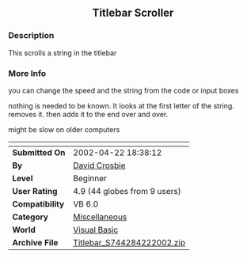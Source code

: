﻿<div align="center">

## Titlebar Scroller


</div>

### Description

This scrolls a string in the titlebar
 
### More Info
 
you can change the speed and the string from the code or input boxes

nothing is needed to be known. It looks at the first letter of the string. removes it. then adds it to the end over and over.

might be slow on older computers


<span>             |<span>
---                |---
**Submitted On**   |2002-04-22 18:38:12
**By**             |[David Crosbie](https://github.com/Planet-Source-Code/PSCIndex/blob/master/ByAuthor/david-crosbie.md)
**Level**          |Beginner
**User Rating**    |4.9 (44 globes from 9 users)
**Compatibility**  |VB 6\.0
**Category**       |[Miscellaneous](https://github.com/Planet-Source-Code/PSCIndex/blob/master/ByCategory/miscellaneous__1-1.md)
**World**          |[Visual Basic](https://github.com/Planet-Source-Code/PSCIndex/blob/master/ByWorld/visual-basic.md)
**Archive File**   |[Titlebar\_S744284222002\.zip](https://github.com/Planet-Source-Code/david-crosbie-titlebar-scroller__1-34027/archive/master.zip)








